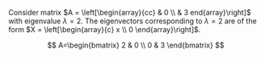 Consider matrix $A = \left[\begin{array}{cc} 
 & 0 \\ 
 & 3 
end{array}\right]$ with eigenvalue $\lambda = 2$. The eigenvectors corresponding to $\lambda = 2$ are of the form $X = \left[\begin{array}{c} x \\ 0 \end{array}\right]$.

$$ 
A=\begin{bmatrix}
2 & 0 \\ 
0 & 3 
\end{bmatrix} 
$$
